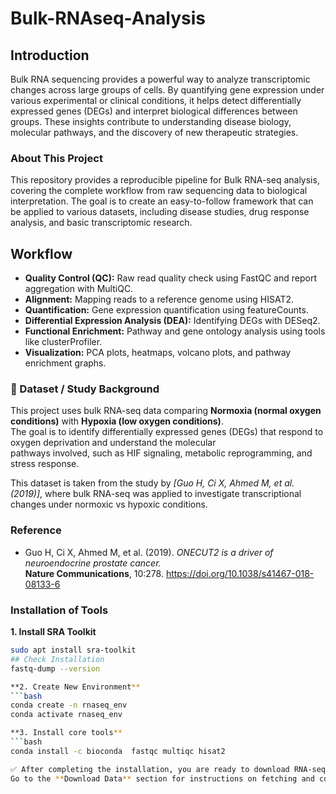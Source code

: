 # Bulk-RNAseq-Analysis
## Introduction 
Bulk RNA sequencing provides a powerful way to analyze transcriptomic changes across large groups of cells. By quantifying gene expression under various experimental or clinical conditions, it helps detect differentially expressed genes (DEGs) and interpret biological differences between groups. These insights contribute to understanding disease biology, molecular pathways, and the discovery of new therapeutic strategies.
### About This Project 
This repository provides a reproducible pipeline for Bulk RNA-seq analysis, covering the complete workflow from raw sequencing data to biological interpretation. The goal is to create an easy-to-follow framework that can be applied to various datasets, including disease studies, drug response analysis, and basic transcriptomic research.

## Workflow  
- **Quality Control (QC):** Raw read quality check using FastQC and report aggregation with MultiQC.  
- **Alignment:** Mapping reads to a reference genome using HISAT2.  
- **Quantification:** Gene expression quantification using featureCounts.  
- **Differential Expression Analysis (DEA):** Identifying DEGs with DESeq2.  
- **Functional Enrichment:** Pathway and gene ontology analysis using tools like clusterProfiler.  
- **Visualization:** PCA plots, heatmaps, volcano plots, and pathway enrichment graphs.  

### 📖 Dataset / Study Background  
This project uses bulk RNA-seq data comparing **Normoxia (normal oxygen conditions)** with **Hypoxia (low oxygen conditions)**.  
The goal is to identify differentially expressed genes (DEGs) that respond to oxygen deprivation and understand the molecular  
pathways involved, such as HIF signaling, metabolic reprogramming, and stress response.  

This dataset is taken from the study by *[Guo H, Ci X, Ahmed M, et al. (2019)]*, where bulk RNA-seq was applied to investigate transcriptional  
changes under normoxic vs hypoxic conditions.  

### Reference  
- Guo H, Ci X, Ahmed M, et al. (2019). *ONECUT2 is a driver of neuroendocrine prostate cancer.*  
  **Nature Communications**, 10:278. https://doi.org/10.1038/s41467-018-08133-6  

 ### Installation of Tools 

**1. Install SRA Toolkit**  
```bash
sudo apt install sra-toolkit 
## Check Installation 
fastq-dump --version

**2. Create New Environment**
```bash
conda create -n rnaseq_env
conda activate rnaseq_env

**3. Install core tools**
```bash
conda install -c bioconda  fastqc multiqc hisat2

✅ After completing the installation, you are ready to download RNA-seq data from SRA.  
Go to the **Download Data** section for instructions on fetching and converting `.sra` files into `.fastq.gz` format.  


